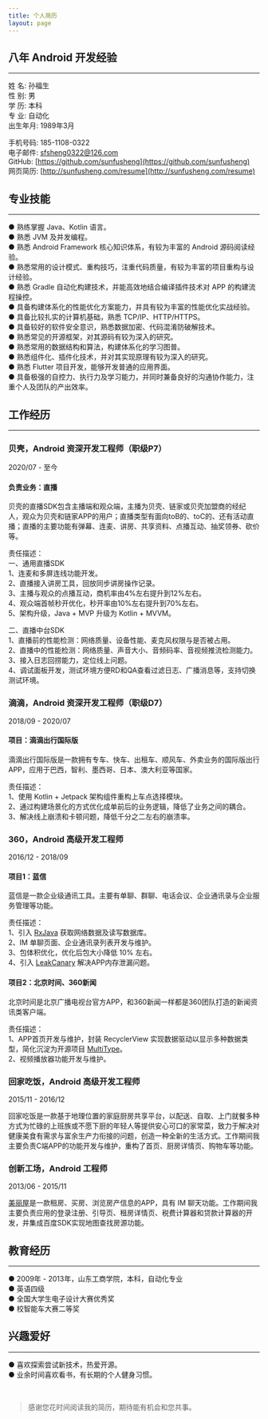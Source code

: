 ```yaml
---
title: 个人简历
layout: page
---
```



## 八年 Android 开发经验  
***

姓 名: 孙福生  
性 别: 男  
学 历: 本科  
专 业: 自动化  
出生年月: 1989年3月  

手机号码: 185-1108-0322  
电子邮件: sfsheng0322@126.com  
GitHub: [https://github.com/sunfusheng](https://github.com/sunfusheng)   
网页简历: [http://sunfusheng.com/resume](http://sunfusheng.com/resume)


## 专业技能  
***

● 熟练掌握 Java、Kotlin 语言。  
● 熟悉 JVM 及并发编程。  
● 熟悉 Android Framework 核心知识体系，有较为丰富的 Android 源码阅读经验。  
● 熟悉常用的设计模式、重构技巧，注重代码质量，有较为丰富的项目重构与设计经验。  
● 熟悉 Gradle 自动化构建技术，并能高效地结合编译插件技术对 APP 的构建流程操控。  
● 具备构建体系化的性能优化方案能力，并具有较为丰富的性能优化实战经验。  
● 具备比较扎实的计算机基础，熟悉 TCP/IP、HTTP/HTTPS。  
● 具备较好的软件安全意识，熟悉数据加密、代码混淆防破解技术。  
● 熟悉常见的开源框架，对其源码有较为深入的研究。  
● 熟悉常用的数据结构和算法，构建体系化的学习图普。  
● 熟悉组件化、插件化技术，并对其实现原理有较为深入的研究。   
● 熟悉 Flutter 项目开发，能够开发普通的应用界面。   
● 具备极强的自控力、执行力及学习能力，并同时兼备良好的沟通协作能力，注重个人及团队的产出效率。  


## 工作经历
***  

### 贝壳，Android 资深开发工程师（职级P7）

2020/07 - 至今

#### 负责业务：直播  
贝壳的直播SDK包含主播端和观众端，主播为贝壳、链家或贝壳加盟商的经纪人，观众为贝壳和链家APP的用户；直播类型有面向toB的、toC的、还有活动直播；直播的主要功能有弹幕、连麦、讲房、共享资料、点播互动、抽奖领券、砍价等。

责任描述：  
一、通用直播SDK  
1、连麦和多屏连线功能开发。  
2、直播接入讲房工具，回放同步讲房操作记录。  
3、主播与观众的点播互动，商机率由4%左右提升到12%左右。  
4、观众端首帧秒开优化，秒开率由10%左右提升到70%左右。  
5、架构升级，Java + MVP 升级为 Kotlin + MVVM。  

二、直播中台SDK  
1、直播前的性能检测：网络质量、设备性能、麦克风权限与是否被占用。  
2、直播中的性能检测：网络质量、声音大小、音频码率、音视频推流检测能力。  
3、接入日志回捞能力，定位线上问题。  
4、调试面板开发，测试环境方便RD和QA查看过滤日志、广播消息等，支持切换测试环境。  


### 滴滴，Android 资深开发工程师（职级D7）

2018/09 - 2020/07

#### 项目：滴滴出行国际版  
滴滴出行国际版是一款拥有专车、快车、出租车、顺风车、外卖业务的国际版出行APP，应用于巴西，智利、墨西哥、日本、澳大利亚等国家。

责任描述：  
1、使用 Kotlin + Jetpack 架构组件重构上车点选择模块。  
2、通过构建场景化的方式优化成单前后的业务逻辑，降低了业务之间的耦合。  
3、解决线上崩溃和卡顿问题，降低千分之二左右的崩溃率。  


### 360，Android 高级开发工程师

2016/12 - 2018/09

#### 项目1：蓝信  
蓝信是一款企业级通讯工具。主要有单聊、群聊、电话会议、企业通讯录与企业服务管理等功能。

责任描述：  
1、引入 [RxJava](https://github.com/ReactiveX/RxJava) 获取网络数据及读写数据库。  
2、IM 单聊页面、企业通讯录列表开发与维护。  
3、包体积优化，优化后包大小降低 10% 左右。  
4、引入 [LeakCanary](https://github.com/square/leakcanary) 解决APP内存泄漏问题。  

#### 项目2：北京时间、360新闻  
北京时间是北京广播电视台官方APP，和360新闻一样都是360团队打造的新闻资讯类客户端。

责任描述：   
1、APP首页开发与维护，封装 RecyclerView 实现数据驱动以显示多种数据类型，简化沉淀为开源项目 [MultiType](https://github.com/sunfusheng/MultiType)。  
2、视频播放器功能开发与维护。  


### 回家吃饭，Android 高级开发工程师

2015/11 - 2016/12
 
回家吃饭是一款基于地理位置的家庭厨房共享平台，以配送、自取、上门就餐多种方式为忙碌的上班族或不愿下厨的年轻人等提供安心可口的家常菜，致力于解决对健康美食有需求与富余生产力衔接的问题，创造一种全新的生活方式。工作期间我主要负责C端APP的功能开发与维护，重构了首页、厨房详情页、购物车等功能。


### 创新工场，Android 工程师

2013/06 - 2015/11

[美丽屋](http://bj.meiliwu.com/)是一款租房、买房、浏览房产信息的APP，具有 IM 聊天功能。工作期间我主要负责应用的登录注册、引导页、租房详情页、税费计算器和贷款计算器的开发，并集成百度SDK实现地图查找房源功能。


## 教育经历
***  

● 2009年 - 2013年，山东工商学院，本科，自动化专业   
● 英语四级  
● 全国大学生电子设计大赛优秀奖   
● 校智能车大赛二等奖     


## 兴趣爱好  
***  

● 喜欢探索尝试新技术，热爱开源。  
● 业余时间喜欢看书，有长期的个人健身习惯。  

<br/>

> 感谢您花时间阅读我的简历，期待能有机会和您共事。
